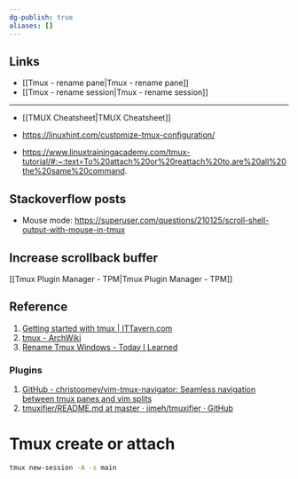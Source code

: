```yaml
---
dg-publish: true
aliases: []
---
```

## Links

- [[Tmux - rename pane\|Tmux - rename pane]]
- [[Tmux - rename session\|Tmux - rename session]]

---

- [[TMUX Cheatsheet\|TMUX Cheatsheet]]


- https://linuxhint.com/customize-tmux-configuration/
- https://www.linuxtrainingacademy.com/tmux-tutorial/#:~:text=To%20attach%20or%20reattach%20to,are%20all%20the%20same%20command.
## Stackoverflow posts

- Mouse mode: https://superuser.com/questions/210125/scroll-shell-output-with-mouse-in-tmux


## Increase scrollback buffer


[[Tmux Plugin Manager - TPM\|Tmux Plugin Manager - TPM]]
## Reference

1. [Getting started with tmux | ITTavern.com](https://ittavern.com/getting-started-with-tmux/)
2. [tmux - ArchWiki](https://wiki.archlinux.org/title/tmux)
3. [Rename Tmux Windows - Today I Learned](https://til.hashrocket.com/posts/18b63da9d2-rename-tmux-windows)
### Plugins

1. [GitHub - christoomey/vim-tmux-navigator: Seamless navigation between tmux panes and vim splits](https://github.com/christoomey/vim-tmux-navigator#restoring-clear-screen-key-binding)
2. [tmuxifier/README.md at master · jimeh/tmuxifier · GitHub](https://github.com/jimeh/tmuxifier/blob/master/README.md)


# Tmux create or attach

```bash
tmux new-session -A -s main
```